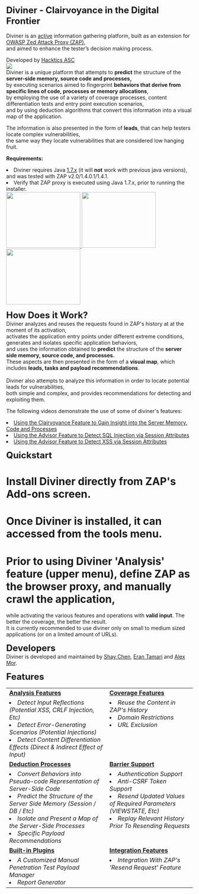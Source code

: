 <font size="5"><b>Diviner - Clairvoyance in the Digital Frontier</b></font><br><br>
Diviner is an <u>active</u> information gathering platform, built as an extension for <a href="http://code.google.com/p/zaproxy/" target="_blank">OWASP Zed Attack Proxy (ZAP)</a>,<br>
and aimed to enhance the tester’s decision making process.<br>

Developed by <a href="http://www.hacktics.com" target="_blank">Hacktics ASC</a><br>
<a href="http://www.hacktics.com" target="_blank"><img src="http://diviner.googlecode.com/files/hacktics_logo.jpg" /></a><br>
Diviner is a unique platform that attempts to <b>predict</b> the structure of the <b>server-side memory, source code and processes,</b><br>
by executing scenarios aimed to fingerprint <b>behaviors that derive from specific lines of code, processes or memory allocations</b>, <br>
by employing the use of a variety of coverage processes, content differentiation tests and entry point execution scenarios, <br>
and by using deduction algorithms that convert this information into a visual map of the application.<br>

The information is also presented in the form of <b>leads</b>, that can help testers locate complex vulnerabilities, <br>
the same way they locate vulnerabilities that are considered low hanging fruit.<br>

<b>Requirements:</b>
<LI> Diviner requires Java <u>1.7.x</u> (it will <b>not</b> work with previous java versions), and was tested with ZAP v2.0/1.4.0.1/1.4.1.
<LI> Verify that ZAP proxy is executed using Java 1.7.x, prior to running the installer.
<br>

<a href="http://diviner.googlecode.com/files/diviner-poc-server-memory-divination-and-leads-for-cross-page-attacks.png" target="_blank">
<img src="http://diviner.googlecode.com/files/diviner-poc-server-memory-divination-and-leads-for-cross-page-attacks.png" width="200" height="150"/>
</a><a href="http://diviner.googlecode.com/files/diviner-poc-server-memory-divination-and-leads-for-cross-page-peristent-attacks.png" target="_blank">
<img src="http://diviner.googlecode.com/files/diviner-poc-server-memory-divination-and-leads-for-cross-page-peristent-attacks.png" width="200" height="150"/>
</a><a href="http://diviner.googlecode.com/files/diviner-poc-server-source-code-divination-clairvoyance-feature.png" target="_blank">
<img src="http://diviner.googlecode.com/files/diviner-poc-server-source-code-divination-clairvoyance-feature.png" width="200" height="150"/>
</a>

<font size="5"><b>How Does it Work?</b></font><br>
Diviner analyzes and reuses the requests found in ZAP's history at at the moment of its activation,<br>
activates the application entry points under different extreme conditions, generates and isolates specific application behaviors, <br>
and uses the information obtained to <b>predict</b> the structure of the <b>server side memory, source code, and processes.</b><br>
These aspects are then presented in the form of a <b>visual map</b>, which includes <b>leads, tasks and payload recommendations</b>.<br><br>
Diviner also attempts to analyze this information in order to locate potential leads for vulnerabilities, <br>
both simple and complex, and provides recommendations for detecting and exploiting them.<br>

The following videos demonstrate the use of some of diviner's features:
<LI> <a href="http://www.youtube.com/watch?v=RmxiUL8ImkA&feature=plcp">Using the Clairvoyance Feature to Gain Insight into the Server Memory, Code and Processes</a>
<LI> <a href="http://www.youtube.com/watch?v=3Gh4_UnUrKg&feature=plcp">Using the Advisor Feature to Detect SQL Injection via Session Attributes</a>
<LI> <a href="http://www.youtube.com/watch?v=YKfIIVi8IN8&feature=plcp">Using the Advisor Feature to Detect XSS via Session Attributes</a>
<br>

<font size="5"><b>Quickstart</b></font><br>
 # Install Diviner directly from ZAP's Add-ons screen.
 # Once Diviner is installed, it can accessed from the tools menu.
 # Prior to using Diviner <b>'Analysis'</b> feature (upper menu), define ZAP as the browser proxy, and <b>manually crawl</b> the application,<br>
while activating the various features and operations with <b>valid input</b>. The better the coverage, the better the result. <br>
It is currently recommended to use diviner only on small to medium sized applications (or on a limited amount of URLs). <br>

<font size="5"><b>Developers</b></font><br>
Diviner is developed and maintained by <a href="http://twitter.com/sectooladdict/">Shay Chen</a>, <a href="http://twitter.com/secure_et">Eran Tamari</a> and <a href="https://twitter.com/nashcontrol">Alex Mor</a>.

<font size="5"><b>Features</b></font><br>

<table border="0">
<tr><td><b><u>Analysis Features</u></b><td><b><u>Coverage Features</u></b>
<tr>
<td valign="top">
<LI><I>Detect Input Reflections (Potential XSS, CRLF Injection, Etc)</I>
<LI><I>Detect Error-Generating Scenarios (Potential Injections)</I>
<LI><I>Detect Content Differentiation Effects (Direct & Indirect Effect of Input)</I>

<td valign="top">
<LI><I>Reuse the Content in ZAP's History</I>
<LI><I>Domain Restrictions</I>
<LI><I>URL Exclusion</I>


<tr><td><b><u>Deduction Processes</u></b><td><b><u>Barrier Support</u></b>
<tr>
<td valign="top">
<LI><I>Convert Behaviors into Pseudo-code Representation of Server-Side Code</I>
<LI><I>Predict the Structure of the Server Side Memory (Session / DB / Etc)</I>
<LI><I>Isolate and Present a Map of the Server-Side Processes</I>
<LI><I>Specific Payload Recommendations</I>

<td valign="top">
<LI><I>Authentication Support</I>
<LI><I>Anti-CSRF Token Support</I>
<LI><I>Resend Updated Values of Required Parameters (VIEWSTATE, Etc)</I>
<LI><I>Replay Relevant History Prior To Resending Requests</I>


<tr><td><b><u>Built-in Plugins</u></b><td><b><u>Integration Features</u></b>
<tr>
<td valign="top">
<LI><I>A Customized Manual Penetration Test Payload Manager</I>
<LI><I>Report Generator</I>

<td valign="top">
<LI><I>Integration With ZAP's 'Resend Request' Feature</I>
<br>
